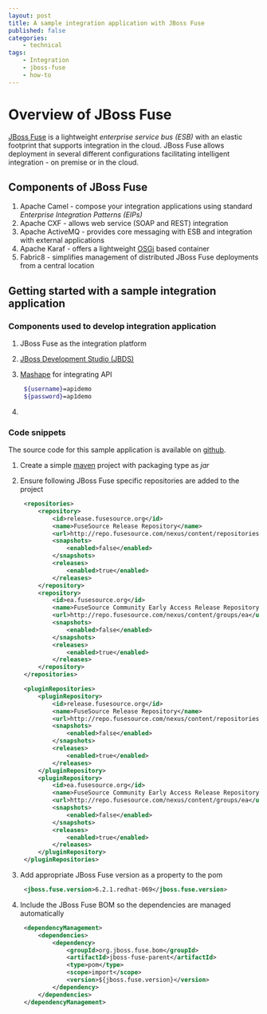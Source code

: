 ```yaml
---
layout: post
title: A sample integration application with JBoss Fuse
published: false
categories:
    - technical
tags:
    - Integration
    - jboss-fuse
    - how-to
---
```


# Overview of JBoss Fuse

[JBoss Fuse][471ee006] is a lightweight _enterprise service bus (ESB)_ with an elastic footprint that supports integration in the cloud.
JBoss Fuse allows deployment in several different configurations facilitating intelligent integration - on premise or in the cloud.

## Components of JBoss Fuse
1. Apache Camel - compose your integration applications using standard _Enterprise Integration Patterns (EIPs)_
2. Apache CXF - allows web service (SOAP and REST) integration
3. Apache ActiveMQ - provides core messaging with ESB and integration with external applications
4. Apache Karaf - offers a lightweight [OSGi](http://www.osgi.org/Main/HomePage) based container
5. Fabric8 - simplifies management of distributed JBoss Fuse deployments from a central location

## Getting started with a sample integration application

### Components used to develop integration application
1. JBoss Fuse as the integration platform
2. [JBoss Development Studio (JBDS)][ec7a0d7a]
3. [Mashape][dcbc79f1] for integrating API

   ``` bash
    ${username}=apidemo
    ${password}=ap1demo
   ```

4.

### Code snippets
The source code for this sample application is available on [github][adb67f15].


1. Create a simple [maven][faab988c] project with packaging type as _jar_
2. Ensure following JBoss Fuse specific repositories are added to the project

   ``` xml
    <repositories>
        <repository>
            <id>release.fusesource.org</id>
            <name>FuseSource Release Repository</name>
            <url>http://repo.fusesource.com/nexus/content/repositories/releases</url>
            <snapshots>
                <enabled>false</enabled>
            </snapshots>
            <releases>
                <enabled>true</enabled>
            </releases>
        </repository>
        <repository>
            <id>ea.fusesource.org</id>
            <name>FuseSource Community Early Access Release Repository</name>
            <url>http://repo.fusesource.com/nexus/content/groups/ea</url>
            <snapshots>
                <enabled>false</enabled>
            </snapshots>
            <releases>
                <enabled>true</enabled>
            </releases>
        </repository>
    </repositories>

    <pluginRepositories>
        <pluginRepository>
            <id>release.fusesource.org</id>
            <name>FuseSource Release Repository</name>
            <url>http://repo.fusesource.com/nexus/content/repositories/releases</url>
            <snapshots>
                <enabled>false</enabled>
            </snapshots>
            <releases>
                <enabled>true</enabled>
            </releases>
        </pluginRepository>
        <pluginRepository>
            <id>ea.fusesource.org</id>
            <name>FuseSource Community Early Access Release Repository</name>
            <url>http://repo.fusesource.com/nexus/content/groups/ea</url>
            <snapshots>
                <enabled>false</enabled>
            </snapshots>
            <releases>
                <enabled>true</enabled>
            </releases>
        </pluginRepository>
    </pluginRepositories>
   ```
3. Add appropriate JBoss Fuse version as a property to the pom

   ``` xml
    <jboss.fuse.version>6.2.1.redhat-069</jboss.fuse.version>
   ```

4. Include the JBoss Fuse BOM so the dependencies are managed automatically

   ``` xml
    <dependencyManagement>
		<dependencies>
			<dependency>
				<groupId>org.jboss.fuse.bom</groupId>
				<artifactId>jboss-fuse-parent</artifactId>
				<type>pom</type>
				<scope>import</scope>
				<version>${jboss.fuse.version}</version>
			</dependency>
		</dependencies>
	</dependencyManagement>
   ```

  [471ee006]: http://www.redhat.com/en/technologies/jboss-middleware/fuse "Red Hat JBoss Fuse"
  [ec7a0d7a]: http://www.jboss.org/products/devstudio/overview/ "JBoss Development Studio"
  [faab988c]: https://maven.apache.org/ "Apache Maven"
  [dcbc79f1]: https://www.mashape.com/ "Mashape API"
  [adb67f15]: https://github.com/finiteloopme/search-online-stores "Source code on Github"
